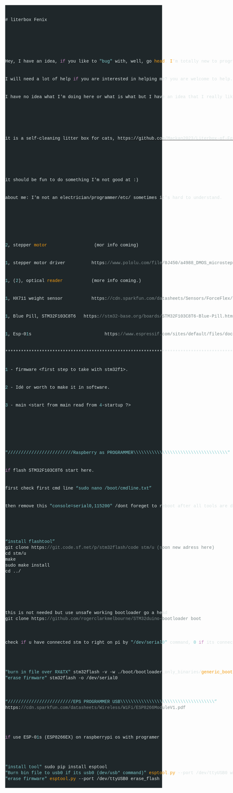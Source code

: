 <div style="background-color:#1f272a;color:#dae3e3;font-family:Consolas, 'Courier New', monospace;font-size:14px;font-weight:normal;line-height:19px;white-space:pre;">
    <div><span style="color:#dae3e3;"># literbox Fenix</span></div>
    <div>&nbsp;</div>
</div>
<div style="background-color:#1f272a;color:#dae3e3;font-family:Consolas, 'Courier New', monospace;font-size:14px;font-weight:normal;line-height:19px;white-space:pre;">
    <div><span style="color:#dae3e3;">Hey, I have an idea, </span><span style="color:#c586c0;">if</span><span style="color:#dae3e3;"> you like to </span><span style="color:#7fcbcd;">"bug"</span><span style="color:#dae3e3;"> with, well, go </span><span style="color:#f39c12;">head</span><span style="color:#dae3e3;">. </span><span style="color:#f39c12;">I</span><span style="color:#dae3e3;">'m totally new to programming/electrical/ect, I'm no one.</span></div>
    <div><span style="color:#dae3e3;">I will need a lot of help </span><span style="color:#c586c0;">if</span><span style="color:#dae3e3;"> you are interested in helping me? you are welcome to help.</span></div>
    <div><span style="color:#dae3e3;">I have no idea what I'm doing here or what is what but I have an idea that I really like to do.</span></div>
    <div>&nbsp;</div>
</div>
<div style="background-color:#1f272a;color:#dae3e3;font-family:Consolas, 'Courier New', monospace;font-size:14px;font-weight:normal;line-height:19px;white-space:pre;">
    <div><span style="color:#dae3e3;">it is a self-cleaning litter box for cats, </span><a target="_blank" rel="noopener noreferrer" href="https://github.com/Mackan2023/Literbox-of-Fenix/doc/"><span style="color:#dae3e3;">https://github.com/Mackan2023/Literbox-of-Fenix/doc/</span></a></div>
    <div>&nbsp;</div>
</div>
<div style="background-color:#1f272a;color:#dae3e3;font-family:Consolas, 'Courier New', monospace;font-size:14px;font-weight:normal;line-height:19px;white-space:pre;">
    <div><span style="color:#dae3e3;">it should be fun to do something I'm not good at :)</span></div>
    <div><span style="color:#dae3e3;">about me: I'm not an electrician/programmer/etc/ sometimes it's hard to understand.</span></div>
    <div><br>&nbsp;</div>
</div>
<div style="background-color:#1f272a;color:#dae3e3;font-family:Consolas, 'Courier New', monospace;font-size:14px;font-weight:normal;line-height:19px;white-space:pre;">
    <div><span style="color:#7fcbcd;">2</span><span style="color:#dae3e3;">, stepper </span><span style="color:#f39c12;">motor</span><span style="color:#dae3e3;"> &nbsp; &nbsp; &nbsp; &nbsp; &nbsp; &nbsp; &nbsp; &nbsp; &nbsp;(mor info coming)</span></div>
    <div><span style="color:#7fcbcd;">1</span><span style="color:#dae3e3;">, stepper motor driver &nbsp; &nbsp; &nbsp; &nbsp; &nbsp;https:</span><span style="color:#7f8c8d;">//www.pololu.com/file/0J450/a4988_DMOS_microstepping_driver_with_translator.pdf</span></div>
    <div><span style="color:#7fcbcd;">1</span><span style="color:#dae3e3;">, (</span><span style="color:#7fcbcd;">2</span><span style="color:#dae3e3;">), optical </span><span style="color:#f39c12;">reader</span><span style="color:#dae3e3;"> &nbsp; &nbsp; &nbsp; &nbsp; &nbsp; (more info coming.)</span></div>
    <div><span style="color:#7fcbcd;">1</span><span style="color:#dae3e3;">, HX711 weight sensor &nbsp; &nbsp; &nbsp; &nbsp; &nbsp; https:</span><span style="color:#7f8c8d;">//cdn.sparkfun.com/datasheets/Sensors/ForceFlex/hx711_english.pdf</span></div>
    <div><span style="color:#7fcbcd;">1</span><span style="color:#dae3e3;">, Blue Pill, STM32F103C8T6 &nbsp; https:</span><span style="color:#7f8c8d;">//stm32-base.org/boards/STM32F103C8T6-Blue-Pill.html</span></div>
    <div><span style="color:#7fcbcd;">1</span><span style="color:#dae3e3;">, Esp-0</span><span style="color:#7fcbcd;">1</span><span style="color:#dae3e3;">s &nbsp; &nbsp; &nbsp; &nbsp; &nbsp; &nbsp; &nbsp; &nbsp; &nbsp; &nbsp; &nbsp; &nbsp; &nbsp; &nbsp;https:</span><span style="color:#7f8c8d;">//www.espressif.com/sites/default/files/documentation/0a-esp8266ex_datasheet_en.pdf</span></div>
    <div><span style="color:#dae3e3;">****************************************************************************************</span></div>
    <div><span style="color:#7fcbcd;">1</span><span style="color:#dae3e3;"> - firmware &lt;first step to take with stm32f1&gt;.</span></div>
    <div><span style="color:#7fcbcd;">2</span><span style="color:#dae3e3;"> - Idé or worth to make it in software.</span></div>
    <div><span style="color:#7fcbcd;">3</span><span style="color:#dae3e3;"> - main &lt;start from main read from </span><span style="color:#7fcbcd;">4</span><span style="color:#dae3e3;">-startup ?&gt;</span></div>
    <div><br>&nbsp;</div>
</div>
<div style="background-color:#1f272a;color:#dae3e3;font-family:Consolas, 'Courier New', monospace;font-size:14px;font-weight:normal;line-height:19px;white-space:pre;">
    <div><span style="color:#7fcbcd;">"/////////////////////////Raspberry as PROGRAMMER\\\\\\\\\\\\\\\\\\\\\\\\\\\\\\\\\\\\"</span></div>
    <div><span style="color:#c586c0;">if</span><span style="color:#dae3e3;"> flash STM32F103C8T6 start here.</span></div>
    <div><span style="color:#dae3e3;">first check first cmd line </span><span style="color:#7fcbcd;">“sudo nano /boot/cmdline.txt”</span></div>
    <div><span style="color:#dae3e3;">then remove this </span><span style="color:#7fcbcd;">"console=serial0,115200"</span><span style="color:#dae3e3;"> /dont foreget to reboot after all tools are done</span><span style="color:#7fcbcd;">\</span></div>
    <div>&nbsp;</div>
    <div><span style="color:#7fcbcd;">“install flashtool”</span><br><span style="color:#dae3e3;">git clone https:</span><span style="color:#7f8c8d;">//git.code.sf.net/p/stm32flash/code stm/u (soon new adress here)</span><br><span style="color:#dae3e3;">cd stm/u</span><br><span style="color:#dae3e3;">make</span><br><span style="color:#dae3e3;">sudo make install</span><br><span style="color:#dae3e3;">cd ../</span></div>
    <div>&nbsp;</div>
</div>
<div style="background-color:#1f272a;color:#dae3e3;font-family:Consolas, 'Courier New', monospace;font-size:14px;font-weight:normal;line-height:19px;white-space:pre;">
    <div><span style="color:#dae3e3;">this is not needed but use unsafe working bootloader go a head</span><br><span style="color:#dae3e3;">git clone https:</span><span style="color:#7f8c8d;">//github.com/rogerclarkmelbourne/STM32duino-bootloader boot</span><br>&nbsp;</div>
    <div><span style="color:#dae3e3;">check </span><span style="color:#c586c0;">if</span><span style="color:#dae3e3;"> u have connected stm to right on pi by </span><span style="color:#7fcbcd;">"/dev/serial0"</span><span style="color:#dae3e3;"> command, </span><span style="color:#7fcbcd;">0</span><span style="color:#dae3e3;"> </span><span style="color:#c586c0;">if</span><span style="color:#dae3e3;"> its connected there</span><br>&nbsp;</div>
</div>
<div style="background-color:#1f272a;color:#dae3e3;font-family:Consolas, 'Courier New', monospace;font-size:14px;font-weight:normal;line-height:19px;white-space:pre;">
    <div><span style="color:#7fcbcd;">"burn in file over RX&amp;TX"</span><span style="color:#dae3e3;"> stm32flash -v -w ./boot/bootloader_only_binaries/</span><span style="color:#f39c12;">generic_boot20_pc13</span><span style="color:#dae3e3;">.</span><span style="color:#f39c12;">bin</span><span style="color:#dae3e3;"> /dev/serial0</span><br><span style="color:#7fcbcd;">"erase firmware"</span><span style="color:#dae3e3;"> stm32flash -o /dev/serial0</span><br>&nbsp;</div>
    <div><span style="color:#7fcbcd;">“/////////////////////////EPS PROGRAMMER USB\\\\\\\\\\\\\\\\\\\\\\\\\\\\\\\\\\\\”</span><br><span style="color:#dae3e3;">https:</span><span style="color:#7f8c8d;">//cdn.sparkfun.com/datasheets/Wireless/WiFi/ESP8266ModuleV1.pdf</span><br>&nbsp;</div>
</div>
<div style="background-color:#1f272a;color:#dae3e3;font-family:Consolas, 'Courier New', monospace;font-size:14px;font-weight:normal;line-height:19px;white-space:pre;">
    <div><span style="color:#c586c0;">if</span><span style="color:#dae3e3;"> use ESP-0</span><span style="color:#7fcbcd;">1</span><span style="color:#dae3e3;">s (ESP8266EX) on raspberrypi os with programer</span><br>&nbsp;</div>
</div>
<div style="background-color:#1f272a;color:#dae3e3;font-family:Consolas, 'Courier New', monospace;font-size:14px;font-weight:normal;line-height:19px;white-space:pre;">
    <div><span style="color:#7fcbcd;">"install tool"</span><span style="color:#dae3e3;"> sudo pip install esptool</span><br><span style="color:#7fcbcd;">"Burn bin file to usb0 if its usb0 (dev/usb* command)"</span><span style="color:#dae3e3;"> </span><span style="color:#f39c12;">esptool</span><span style="color:#dae3e3;">.</span><span style="color:#f39c12;">py</span><span style="color:#dae3e3;"> --port /dev/ttyUSB0 write_flash </span><span style="color:#7fcbcd;">0</span><span style="color:#dae3e3;"> ftp/</span><span style="color:#f39c12;">thebinfile</span><span style="color:#dae3e3;">.</span><span style="color:#f39c12;">bin</span><br><span style="color:#7fcbcd;">"erase firmware"</span><span style="color:#dae3e3;"> </span><span style="color:#f39c12;">esptool</span><span style="color:#dae3e3;">.</span><span style="color:#f39c12;">py</span><span style="color:#dae3e3;"> --port /dev/ttyUSB0 erase_flash</span></div>
</div>
